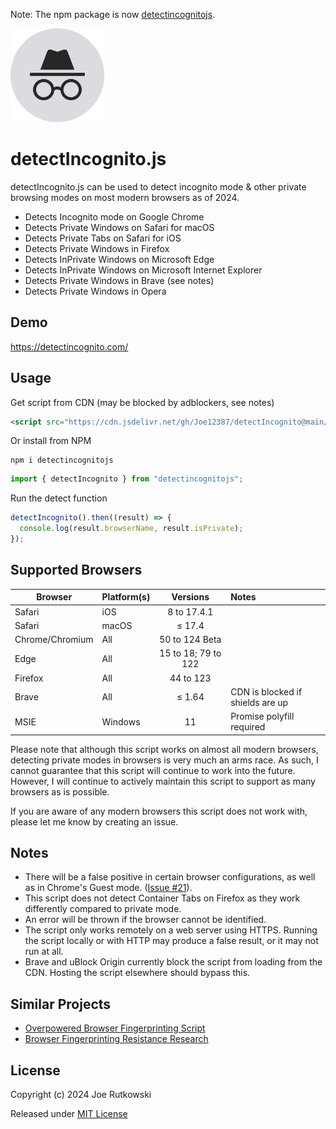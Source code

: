 Note: The npm package is now [detectincognitojs](https://www.npmjs.com/package/detectincognitojs "detectincognitojs").

<img src="./detectIncognito.svg"  width="150"  />

# detectIncognito.js

detectIncognito.js can be used to detect incognito mode & other private browsing modes on most modern browsers as of 2024.

- Detects Incognito mode on Google Chrome
- Detects Private Windows on Safari for macOS
- Detects Private Tabs on Safari for iOS
- Detects Private Windows in Firefox
- Detects InPrivate Windows on Microsoft Edge
- Detects InPrivate Windows on Microsoft Internet Explorer
- Detects Private Windows in Brave (see notes)
- Detects Private Windows in Opera

## Demo

https://detectincognito.com/

## Usage

Get script from CDN (may be blocked by adblockers, see notes)

```html
<script src="https://cdn.jsdelivr.net/gh/Joe12387/detectIncognito@main/dist/es5/detectIncognito.min.js"></script>
```

Or install from NPM

```
npm i detectincognitojs
```

```javascript
import { detectIncognito } from "detectincognitojs";
```

Run the detect function

```javascript
detectIncognito().then((result) => {
  console.log(result.browserName, result.isPrivate);
});
```

## Supported Browsers

| Browser         | Platform(s) |      Versions       | Notes                            |
| --------------- | :---------- | :-----------------: | :------------------------------- |
| Safari          | iOS         |     8 to 17.4.1     |                                  |
| Safari          | macOS       |       ≤ 17.4        |                                  |
| Chrome/Chromium | All         |   50 to 124 Beta    |                                  |
| Edge            | All         | 15 to 18; 79 to 122 |                                  |
| Firefox         | All         |      44 to 123      |                                  |
| Brave           | All         |       ≤ 1.64        | CDN is blocked if shields are up |
| MSIE            | Windows     |         11          | Promise polyfill required        |

Please note that although this script works on almost all modern browsers, detecting private modes in browsers is very much an arms race. As such, I cannot guarantee that this script will continue to work into the future. However, I will continue to actively maintain this script to support as many browsers as is possible.

If you are aware of any modern browsers this script does not work with, please let me know by creating an issue.

## Notes

- There will be a false positive in certain browser configurations, as well as in Chrome's Guest mode. ([Issue #21](https://github.com/Joe12387/detectIncognito/issues/21)).
- This script does not detect Container Tabs on Firefox as they work differently compared to private mode.
- An error will be thrown if the browser cannot be identified.
- The script only works remotely on a web server using HTTPS. Running the script locally or with HTTP may produce a false result, or it may not run at all.
- Brave and uBlock Origin currently block the script from loading from the CDN. Hosting the script elsewhere should bypass this.

## Similar Projects

- [Overpowered Browser Fingerprinting Script](https://github.com/Joe12387/OP-Fingerprinting-Script "Overpowered Browser Fingerprinting Script")
- [Browser Fingerprinting Resistance Research](https://github.com/Joe12387/browser-fingerprinting-resistance-research "Browser Fingerprinting Resistance Research")

## License

Copyright (c) 2024 Joe Rutkowski

Released under [MIT License](https://opensource.org/license/mit-0/)

